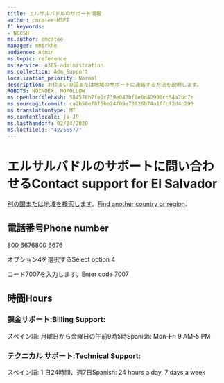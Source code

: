 ```yaml
---
title: エルサルバドルのサポート情報
author: cmcatee-MSFT
f1.keywords:
- NOCSH
ms.author: cmcatee
manager: mnirkhe
audience: Admin
ms.topic: reference
ms.service: o365-administration
ms.collection: Adm_Support
localization_priority: Normal
description: お住まいの国または地域のサポートに連絡する方法を説明します。
ROBOTS: NOINDEX, NOFOLLOW
ms.openlocfilehash: 584578b7fe0c739e042bf0e6d42900cc54a2bc7e
ms.sourcegitcommit: ca2b58ef8f5be24f09e73620b74a1ffcf2d4c290
ms.translationtype: MT
ms.contentlocale: ja-JP
ms.lasthandoff: 02/24/2020
ms.locfileid: "42256577"
---
```

# <a name="contact-support-for-el-salvador"></a><span data-ttu-id="c9206-103">エルサルバドルのサポートに問い合わせる</span><span class="sxs-lookup"><span data-stu-id="c9206-103">Contact support for El Salvador</span></span>

<span data-ttu-id="c9206-104">[別の国または地域を検索します](../contact-support-for-business-products.md)。</span><span class="sxs-lookup"><span data-stu-id="c9206-104">[Find another country or region](../contact-support-for-business-products.md).</span></span>

## <a name="phone-number"></a><span data-ttu-id="c9206-105">電話番号</span><span class="sxs-lookup"><span data-stu-id="c9206-105">Phone number</span></span>
<span data-ttu-id="c9206-106">800 6676</span><span class="sxs-lookup"><span data-stu-id="c9206-106">800 6676</span></span>

<span data-ttu-id="c9206-107">オプション4を選択する</span><span class="sxs-lookup"><span data-stu-id="c9206-107">Select option 4</span></span>

<span data-ttu-id="c9206-108">コード7007を入力します。</span><span class="sxs-lookup"><span data-stu-id="c9206-108">Enter code 7007</span></span>

## <a name="hours"></a><span data-ttu-id="c9206-109">時間</span><span class="sxs-lookup"><span data-stu-id="c9206-109">Hours</span></span>
### <a name="billing-support"></a><span data-ttu-id="c9206-110">課金サポート:</span><span class="sxs-lookup"><span data-stu-id="c9206-110">Billing Support:</span></span>

<span data-ttu-id="c9206-111">スペイン語: 月曜日から金曜日の午前9時5時</span><span class="sxs-lookup"><span data-stu-id="c9206-111">Spanish: Mon-Fri 9 AM-5 PM</span></span>

### <a name="technical-support"></a><span data-ttu-id="c9206-112">テクニカル サポート:</span><span class="sxs-lookup"><span data-stu-id="c9206-112">Technical Support:</span></span>

<span data-ttu-id="c9206-113">スペイン語: 1 日24時間、週7日</span><span class="sxs-lookup"><span data-stu-id="c9206-113">Spanish: 24 hours a day, 7 days a week</span></span>